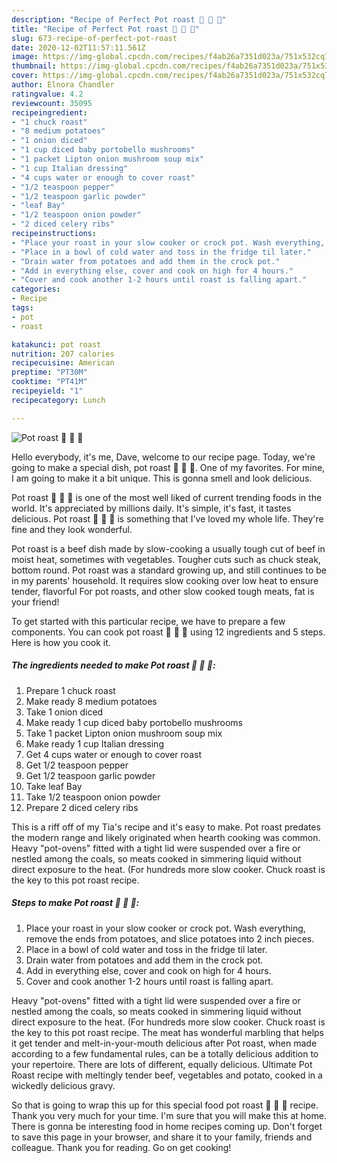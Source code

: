 ```yaml
---
description: "Recipe of Perfect Pot roast 🥩 🥔 🍄"
title: "Recipe of Perfect Pot roast 🥩 🥔 🍄"
slug: 673-recipe-of-perfect-pot-roast
date: 2020-12-02T11:57:11.561Z
image: https://img-global.cpcdn.com/recipes/f4ab26a7351d023a/751x532cq70/pot-roast-🥩-🥔-🍄-recipe-main-photo.jpg
thumbnail: https://img-global.cpcdn.com/recipes/f4ab26a7351d023a/751x532cq70/pot-roast-🥩-🥔-🍄-recipe-main-photo.jpg
cover: https://img-global.cpcdn.com/recipes/f4ab26a7351d023a/751x532cq70/pot-roast-🥩-🥔-🍄-recipe-main-photo.jpg
author: Elnora Chandler
ratingvalue: 4.2
reviewcount: 35095
recipeingredient:
- "1 chuck roast"
- "8 medium potatoes"
- "1 onion diced"
- "1 cup diced baby portobello mushrooms"
- "1 packet Lipton onion mushroom soup mix"
- "1 cup Italian dressing"
- "4 cups water or enough to cover roast"
- "1/2 teaspoon pepper"
- "1/2 teaspoon garlic powder"
- "leaf Bay"
- "1/2 teaspoon onion powder"
- "2 diced celery ribs"
recipeinstructions:
- "Place your roast in your slow cooker or crock pot. Wash everything, remove the ends from potatoes, and slice potatoes into 2 inch pieces."
- "Place in a bowl of cold water and toss in the fridge til later."
- "Drain water from potatoes and add them in the crock pot."
- "Add in everything else, cover and cook on high for 4 hours."
- "Cover and cook another 1-2 hours until roast is falling apart."
categories:
- Recipe
tags:
- pot
- roast

katakunci: pot roast 
nutrition: 207 calories
recipecuisine: American
preptime: "PT30M"
cooktime: "PT41M"
recipeyield: "1"
recipecategory: Lunch

---
```



![Pot roast 🥩 🥔 🍄](https://img-global.cpcdn.com/recipes/f4ab26a7351d023a/751x532cq70/pot-roast-🥩-🥔-🍄-recipe-main-photo.jpg)

Hello everybody, it's me, Dave, welcome to our recipe page. Today, we're going to make a special dish, pot roast 🥩 🥔 🍄. One of my favorites. For mine, I am going to make it a bit unique. This is gonna smell and look delicious.

Pot roast 🥩 🥔 🍄 is one of the most well liked of current trending foods in the world. It's appreciated by millions daily. It's simple, it's fast, it tastes delicious. Pot roast 🥩 🥔 🍄 is something that I've loved my whole life. They're fine and they look wonderful.

Pot roast is a beef dish made by slow-cooking a usually tough cut of beef in moist heat, sometimes with vegetables. Tougher cuts such as chuck steak, bottom round. Pot roast was a standard growing up, and still continues to be in my parents&#39; household. It requires slow cooking over low heat to ensure tender, flavorful For pot roasts, and other slow cooked tough meats, fat is your friend!


To get started with this particular recipe, we have to prepare a few components. You can cook pot roast 🥩 🥔 🍄 using 12 ingredients and 5 steps. Here is how you cook it.

<!--inarticleads1-->

##### The ingredients needed to make Pot roast 🥩 🥔 🍄:

1. Prepare 1 chuck roast
1. Make ready 8 medium potatoes
1. Take 1 onion diced
1. Make ready 1 cup diced baby portobello mushrooms
1. Take 1 packet Lipton onion mushroom soup mix
1. Make ready 1 cup Italian dressing
1. Get 4 cups water or enough to cover roast
1. Get 1/2 teaspoon pepper
1. Get 1/2 teaspoon garlic powder
1. Take leaf Bay
1. Take 1/2 teaspoon onion powder
1. Prepare 2 diced celery ribs


This is a riff off of my Tia&#39;s recipe and it&#39;s easy to make. Pot roast predates the modern range and likely originated when hearth cooking was common. Heavy &#34;pot-ovens&#34; fitted with a tight lid were suspended over a fire or nestled among the coals, so meats cooked in simmering liquid without direct exposure to the heat. (For hundreds more slow cooker. Chuck roast is the key to this pot roast recipe. 

<!--inarticleads2-->

##### Steps to make Pot roast 🥩 🥔 🍄:

1. Place your roast in your slow cooker or crock pot. Wash everything, remove the ends from potatoes, and slice potatoes into 2 inch pieces.
1. Place in a bowl of cold water and toss in the fridge til later.
1. Drain water from potatoes and add them in the crock pot.
1. Add in everything else, cover and cook on high for 4 hours.
1. Cover and cook another 1-2 hours until roast is falling apart.


Heavy &#34;pot-ovens&#34; fitted with a tight lid were suspended over a fire or nestled among the coals, so meats cooked in simmering liquid without direct exposure to the heat. (For hundreds more slow cooker. Chuck roast is the key to this pot roast recipe. The meat has wonderful marbling that helps it get tender and melt-in-your-mouth delicious after Pot roast, when made according to a few fundamental rules, can be a totally delicious addition to your repertoire. There are lots of different, equally delicious. Ultimate Pot Roast recipe with meltingly tender beef, vegetables and potato, cooked in a wickedly delicious gravy. 

So that is going to wrap this up for this special food pot roast 🥩 🥔 🍄 recipe. Thank you very much for your time. I'm sure that you will make this at home. There is gonna be interesting food in home recipes coming up. Don't forget to save this page in your browser, and share it to your family, friends and colleague. Thank you for reading. Go on get cooking!
